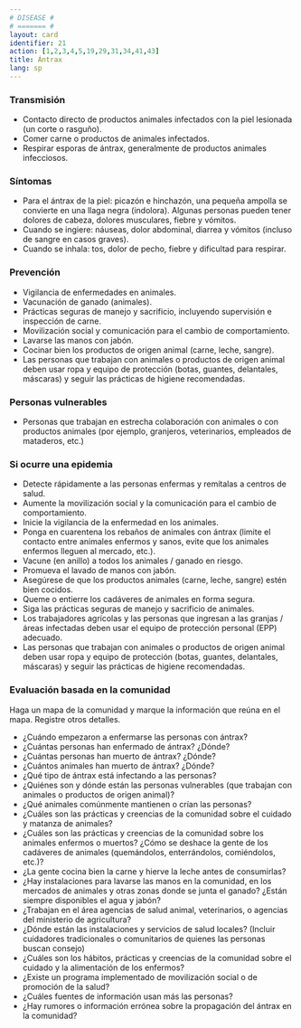 ```yaml
---
# DISEASE #
# ======= #
layout: card
identifier: 21
action: [1,2,3,4,5,19,29,31,34,41,43]
title: Ántrax
lang: sp
---
```


### Transmisión

- Contacto directo de productos animales infectados con la piel lesionada (un corte o rasguño).
- Comer carne o productos de animales infectados.
- Respirar esporas de ántrax, generalmente de productos animales infecciosos.

### Síntomas

- Para el ántrax de la piel: picazón e hinchazón, una pequeña ampolla se convierte en una llaga negra (indolora). Algunas personas pueden tener dolores de cabeza, dolores musculares, fiebre y vómitos.
- Cuando se ingiere: náuseas, dolor abdominal, diarrea y vómitos (incluso de sangre en casos graves).
- Cuando se inhala: tos, dolor de pecho, fiebre y dificultad para respirar.

### Prevención

- Vigilancia de enfermedades en animales.
- Vacunación de ganado (animales).
- Prácticas seguras de manejo y sacrificio, incluyendo supervisión e inspección de carne.
- Movilización social y comunicación para el cambio de comportamiento.
- Lavarse las manos con jabón.
- Cocinar bien los productos de origen animal (carne, leche, sangre).
- Las personas que trabajan con animales o productos de origen animal deben usar ropa y equipo de protección (botas, guantes, delantales, máscaras) y seguir las prácticas de higiene recomendadas.

### Personas vulnerables

- Personas que trabajan en estrecha colaboración con animales o con productos animales (por ejemplo, granjeros, veterinarios, empleados de mataderos, etc.)

### Si ocurre una epidemia

- Detecte rápidamente a las personas enfermas y remítalas a centros de salud.
- Aumente la movilización social y la comunicación para el cambio de comportamiento.
- Inicie la vigilancia de la enfermedad en los animales.
- Ponga en cuarentena los rebaños de animales con ántrax (limite el contacto entre animales enfermos y sanos, evite que los animales enfermos lleguen al mercado, etc.).
- Vacune (en anillo) a todos los animales / ganado en riesgo.
- Promueva el lavado de manos con jabón.
- Asegúrese de que los productos animales (carne, leche, sangre) estén bien cocidos.
- Queme o entierre los cadáveres de animales en forma segura.
- Siga las prácticas seguras de manejo y sacrificio de animales.
- Los trabajadores agrícolas y las personas que ingresan a las granjas / áreas infectadas deben usar el equipo de protección personal (EPP) adecuado.
- Las personas que trabajan con animales o productos de origen animal deben usar ropa y equipo de protección (botas, guantes, delantales, máscaras) y seguir las prácticas de higiene recomendadas.
 

### Evaluación basada en la comunidad

Haga un mapa de la comunidad y marque la información que reúna en el mapa. Registre otros detalles.
- ¿Cuándo empezaron a enfermarse las personas con ántrax?
- ¿Cuántas personas han enfermado de ántrax? ¿Dónde?
- ¿Cuántas personas han muerto de ántrax? ¿Dónde?
- ¿Cuántos animales han muerto de ántrax? ¿Dónde?
- ¿Qué tipo de ántrax está infectando a las personas?
- ¿Quiénes son y dónde están las personas vulnerables (que trabajan con animales o productos de origen animal)?
- ¿Qué animales comúnmente mantienen o crían las personas?
- ¿Cuáles son las prácticas y creencias de la comunidad sobre el cuidado y matanza de animales?
- ¿Cuáles son las prácticas y creencias de la comunidad sobre los animales enfermos o muertos? ¿Cómo se deshace la gente de los cadáveres de animales (quemándolos, enterrándolos, comiéndolos, etc.)?
- ¿La gente cocina bien la carne y hierve la leche antes de consumirlas?
- ¿Hay instalaciones para lavarse las manos en la comunidad, en los mercados de animales y otras zonas donde se junta el ganado? ¿Están siempre disponibles el agua y jabón?
- ¿Trabajan en el área agencias de salud animal, veterinarios, o agencias del ministerio de agricultura?
- ¿Dónde están las instalaciones y servicios de salud locales? (Incluir cuidadores tradicionales o comunitarios de quienes las personas buscan consejo)
- ¿Cuáles son los hábitos, prácticas y creencias de la comunidad sobre el cuidado y la alimentación de los enfermos?
- ¿Existe un programa implementado de movilización social o de promoción de la salud?
- ¿Cuáles fuentes de información usan más las personas?
- ¿Hay rumores o información errónea sobre la propagación del ántrax en la comunidad?
